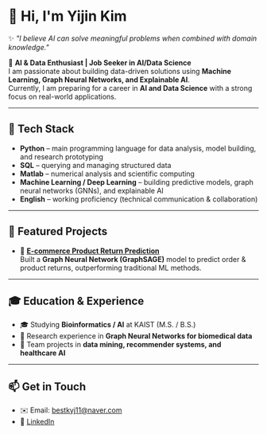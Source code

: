 # 👋 Hi, I'm Yijin Kim  

✨ *"I believe AI can solve meaningful problems when combined with domain knowledge."*  

🚀 **AI & Data Enthusiast | Job Seeker in AI/Data Science**  
I am passionate about building data-driven solutions using **Machine Learning, Graph Neural Networks, and Explainable AI**.  
Currently, I am preparing for a career in **AI and Data Science** with a strong focus on real-world applications.

---

## 🔧 Tech Stack
- **Python** – main programming language for data analysis, model building, and research prototyping  
- **SQL** – querying and managing structured data 
- **Matlab** – numerical analysis and scientific computing
- **Machine Learning / Deep Learning** – building predictive models, graph neural networks (GNNs), and explainable AI   
- **English** – working proficiency (technical communication & collaboration)

---

## 📂 Featured Projects
- 🛒 [**E-commerce Product Return Prediction**](https://github.com/twojinie/E-commerce-Product-Return-Prediction)  
  Built a **Graph Neural Network (GraphSAGE)** model to predict order & product returns, outperforming traditional ML methods.  

---

## 🎓 Education & Experience
- 🎓 Studying **Bioinformatics / AI** at KAIST (M.S. / B.S.)
- 📑 Research experience in **Graph Neural Networks for biomedical data**  
- 🤝 Team projects in **data mining, recommender systems, and healthcare AI**

---

## 📫 Get in Touch
- ✉️ Email: bestkyj11@naver.com
- 💼 [LinkedIn](https://www.linkedin.com/in/yijink/)  




